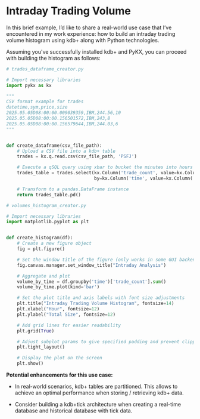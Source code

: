 # Intraday Trading Volume

In this brief example, I’d like to share a real-world use case that I’ve encountered in my work experience: how to build
an intraday trading volume histogram using kdb+ along with Python technologies.

Assuming you've successfully installed kdb+ and PyKX, you can proceed with building the histogram as follows:

```python
# trades_dataframe_creator.py

# Import necessary libraries
import pykx as kx

"""
CSV format example for trades
datetime,sym,price,size
2025.05.05D08:00:00.009039359,IBM,244.56,10
2025.05.05D08:00:00.156501572,IBM,243,8
2025.05.05D08:00:00.156579644,IBM,244.03,6
"""


def create_dataframe(csv_file_path):
    # Upload a CSV file into a kdb+ table
    trades = kx.q.read.csv(csv_file_path, 'PSFJ')

    # Execute a qSQL query using xbar to bucket the minutes into hours
    trades_table = trades.select(kx.Column('trade_count', value=kx.Column('i').count()),
                                 by=kx.Column('time', value=kx.Column('datetime').minute.xbar(60)))

    # Transform to a pandas.DataFrame instance
    return trades_table.pd()
 ```

```python 
# volumes_histogram_creator.py

# Import necessary libraries
import matplotlib.pyplot as plt


def create_histogram(df):
    # Create a new figure object
    fig = plt.figure()

    # Set the window title of the figure (only works in some GUI backends)
    fig.canvas.manager.set_window_title("Intraday Analysis")

    # Aggregate and plot
    volume_by_time = df.groupby('time')['trade_count'].sum()
    volume_by_time.plot(kind='bar')

    # Set the plot title and axis labels with font size adjustments
    plt.title("Intraday Trading Volume Histogram", fontsize=14)
    plt.xlabel("Hour", fontsize=12)
    plt.ylabel("Total Size", fontsize=12)

    # Add grid lines for easier readability
    plt.grid(True)

    # Adjust subplot params to give specified padding and prevent clipping of labels/titles
    plt.tight_layout()

    # Display the plot on the screen
    plt.show()
```

**Potential enhancements for this use case:**

- In real-world scenarios, kdb+ tables are partitioned. This allows to achieve an optimal performance when storing /
  retrieving kdb+ data.

- Consider building a kdb+tick architecture when creating a real-time database and historical
  database with tick data.
